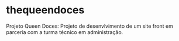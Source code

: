 # thequeendoces
 Projeto Queen Doces: Projeto de desenvlvimento de um site front em parceria com a turma técnico em administração.

